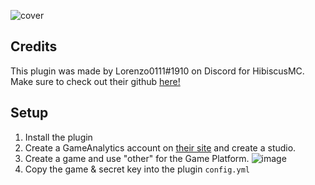 ![cover](https://user-images.githubusercontent.com/60053521/158080999-be41b17e-a118-4ba1-b3c2-6bf1ee5c4dc8.png)

## Credits
This plugin was made by Lorenzo0111#1910 on Discord for HibiscusMC. Make sure to check out their github [here!](https://github.com/Lorenzo0111)

## Setup

1. Install the plugin
2. Create a GameAnalytics account on [their site](https://gameanalytics.com) and create a studio.
3. Create a game and use "other" for the Game Platform.
![image](https://user-images.githubusercontent.com/60053521/159557466-74cb0ddd-596b-4c94-9c84-472278767b7a.png)
4. Copy the game & secret key into the plugin `config.yml`
